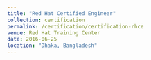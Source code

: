 ```yaml
---
title: "Red Hat Certified Engineer"
collection: certification
permalink: /certification/certification-rhce
venue: Red Hat Training Center
date: 2016-06-25
location: "Dhaka, Bangladesh"
---
```

